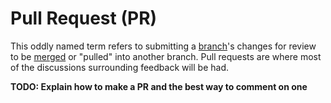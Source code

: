 # Pull Request (PR)
This oddly named term refers to submitting a [branch](/docs/glossary/branch.md)'s changes for review to be [merged](/docs/glossary/merge) or "pulled" into another branch. Pull requests are where most of the discussions surrounding feedback will be had.

**TODO: Explain how to make a PR and the best way to comment on one**

